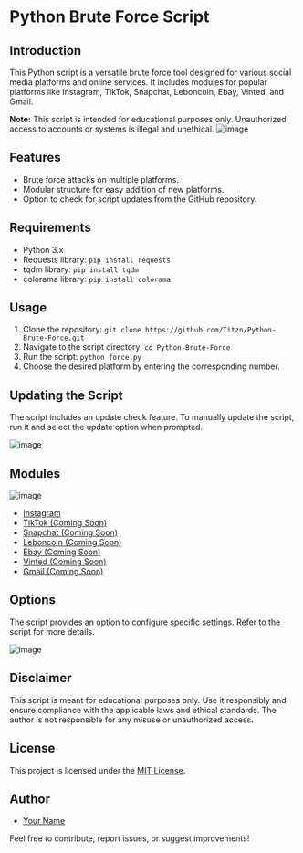 # Python Brute Force Script

## Introduction
This Python script is a versatile brute force tool designed for various social media platforms and online services. It includes modules for popular platforms like Instagram, TikTok, Snapchat, Leboncoin, Ebay, Vinted, and Gmail.

**Note:** This script is intended for educational purposes only. Unauthorized access to accounts or systems is illegal and unethical.
![image](https://github.com/Titzn/Python-Brute-Force/assets/139163394/ba939189-57a2-41f9-bda5-7fc9664c45be)



## Features
- Brute force attacks on multiple platforms.
- Modular structure for easy addition of new platforms.
- Option to check for script updates from the GitHub repository.

## Requirements
- Python 3.x
- Requests library: `pip install requests`
- tqdm library: `pip install tqdm`
- colorama library: `pip install colorama`

## Usage
1. Clone the repository: `git clone https://github.com/Titzn/Python-Brute-Force.git`
2. Navigate to the script directory: `cd Python-Brute-Force`
3. Run the script: `python force.py`
4. Choose the desired platform by entering the corresponding number.

## Updating the Script
The script includes an update check feature. To manually update the script, run it and select the update option when prompted.

![image](https://github.com/Titzn/Python-Brute-Force/assets/139163394/de51eb7f-2ec8-4eae-80cd-c2a07ae79bff)


## Modules
![image](https://github.com/Titzn/Python-Brute-Force/assets/139163394/6b13fce4-b92d-4e36-8648-37742536c27a)
- [Instagram](./data/instagram.py)
- [TikTok (Coming Soon)](./data/tiktok.py)
- [Snapchat (Coming Soon)](./data/snapchat.py)
- [Leboncoin (Coming Soon)](./data/leboncoin.py)
- [Ebay (Coming Soon)](./data/ebay.py)
- [Vinted (Coming Soon)](./data/vinted.py)
- [Gmail (Coming Soon)](./data/gmail.py)


## Options
The script provides an option to configure specific settings. Refer to the script for more details.

![image](https://github.com/Titzn/Python-Brute-Force/assets/139163394/cab58139-2ce5-4a5b-bd4e-7e5060fa9963)

## Disclaimer
This script is meant for educational purposes only. Use it responsibly and ensure compliance with the applicable laws and ethical standards. The author is not responsible for any misuse or unauthorized access.

## License
This project is licensed under the [MIT License](./LICENSE).

## Author
- [Your Name](https://github.com/Titzn)

Feel free to contribute, report issues, or suggest improvements!
